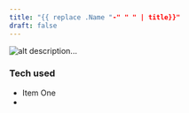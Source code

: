 ```yaml
---
title: "{{ replace .Name "-" " " | title}}"
draft: false 
---
```


![alt](//via.placeholder.com/640x150)
description...

### Tech used 
* Item One
* 